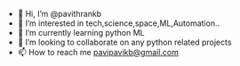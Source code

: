 - 👋 Hi, I’m @pavithrankb
- 👀 I’m interested in tech,science,space,ML,Automation..
- 🌱 I’m currently learning python ML
- 💞️ I’m looking to collaborate on any python related projects
- 📫 How to reach me pavipavikb@gmail.com  

<!---
pavithrankb/pavithrankb is a ✨ special ✨ repository because its `README.md` (this file) appears on your GitHub profile.
You can click the Preview link to take a look at your changes.
--->
